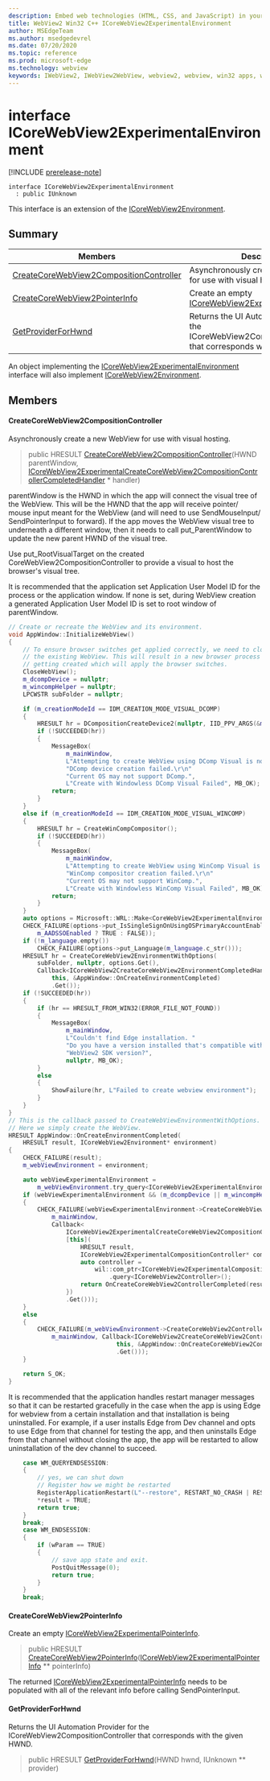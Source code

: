 ```yaml
---
description: Embed web technologies (HTML, CSS, and JavaScript) in your native applications with the Microsoft Edge WebView2 control
title: WebView2 Win32 C++ ICoreWebView2ExperimentalEnvironment
author: MSEdgeTeam
ms.author: msedgedevrel
ms.date: 07/20/2020
ms.topic: reference
ms.prod: microsoft-edge
ms.technology: webview
keywords: IWebView2, IWebView2WebView, webview2, webview, win32 apps, win32, edge, ICoreWebView2, ICoreWebView2Controller, browser control, edge html, ICoreWebView2ExperimentalEnvironment
---
```


# interface ICoreWebView2ExperimentalEnvironment 

[!INCLUDE [prerelease-note](../../includes/prerelease-note.md)]

```
interface ICoreWebView2ExperimentalEnvironment
  : public IUnknown
```

This interface is an extension of the [ICoreWebView2Environment](icorewebview2environment.md).

## Summary

 Members                        | Descriptions
--------------------------------|---------------------------------------------
[CreateCoreWebView2CompositionController](#createcorewebview2compositioncontroller) | Asynchronously create a new WebView for use with visual hosting.
[CreateCoreWebView2PointerInfo](#createcorewebview2pointerinfo) | Create an empty [ICoreWebView2ExperimentalPointerInfo](icorewebview2experimentalpointerinfo.md).
[GetProviderForHwnd](#getproviderforhwnd) | Returns the UI Automation Provider for the ICoreWebView2CompositionController that corresponds with the given HWND.

An object implementing the [ICoreWebView2ExperimentalEnvironment]() interface will also implement [ICoreWebView2Environment](icorewebview2environment.md).

## Members

#### CreateCoreWebView2CompositionController 

Asynchronously create a new WebView for use with visual hosting.

> public HRESULT [CreateCoreWebView2CompositionController](#createcorewebview2compositioncontroller)(HWND parentWindow, [ICoreWebView2ExperimentalCreateCoreWebView2CompositionControllerCompletedHandler](icorewebview2experimentalcreatecorewebview2compositioncontrollercompletedhandler.md) * handler)

parentWindow is the HWND in which the app will connect the visual tree of the WebView. This will be the HWND that the app will receive pointer/ mouse input meant for the WebView (and will need to use SendMouseInput/ SendPointerInput to forward). If the app moves the WebView visual tree to underneath a different window, then it needs to call put_ParentWindow to update the new parent HWND of the visual tree.

Use put_RootVisualTarget on the created CoreWebView2CompositionController to provide a visual to host the browser's visual tree.

It is recommended that the application set Application User Model ID for the process or the application window. If none is set, during WebView creation a generated Application User Model ID is set to root window of parentWindow. 
```cpp
// Create or recreate the WebView and its environment.
void AppWindow::InitializeWebView()
{
    // To ensure browser switches get applied correctly, we need to close
    // the existing WebView. This will result in a new browser process
    // getting created which will apply the browser switches.
    CloseWebView();
    m_dcompDevice = nullptr;
    m_wincompHelper = nullptr;
    LPCWSTR subFolder = nullptr;

    if (m_creationModeId == IDM_CREATION_MODE_VISUAL_DCOMP)
    {
        HRESULT hr = DCompositionCreateDevice2(nullptr, IID_PPV_ARGS(&m_dcompDevice));
        if (!SUCCEEDED(hr))
        {
            MessageBox(
                m_mainWindow,
                L"Attempting to create WebView using DComp Visual is not supported.\r\n"
                "DComp device creation failed.\r\n"
                "Current OS may not support DComp.",
                L"Create with Windowless DComp Visual Failed", MB_OK);
            return;
        }
    }
    else if (m_creationModeId == IDM_CREATION_MODE_VISUAL_WINCOMP)
    {
        HRESULT hr = CreateWinCompCompositor();
        if (!SUCCEEDED(hr))
        {
            MessageBox(
                m_mainWindow,
                L"Attempting to create WebView using WinComp Visual is not supported.\r\n"
                "WinComp compositor creation failed.\r\n"
                "Current OS may not support WinComp.",
                L"Create with Windowless WinComp Visual Failed", MB_OK);
            return;
        }
    }
    auto options = Microsoft::WRL::Make<CoreWebView2ExperimentalEnvironmentOptions>();
    CHECK_FAILURE(options->put_IsSingleSignOnUsingOSPrimaryAccountEnabled(
        m_AADSSOEnabled ? TRUE : FALSE));
    if (!m_language.empty())
        CHECK_FAILURE(options->put_Language(m_language.c_str()));
    HRESULT hr = CreateCoreWebView2EnvironmentWithOptions(
        subFolder, nullptr, options.Get(),
        Callback<ICoreWebView2CreateCoreWebView2EnvironmentCompletedHandler>(
            this, &AppWindow::OnCreateEnvironmentCompleted)
            .Get());
    if (!SUCCEEDED(hr))
    {
        if (hr == HRESULT_FROM_WIN32(ERROR_FILE_NOT_FOUND))
        {
            MessageBox(
                m_mainWindow,
                L"Couldn't find Edge installation. "
                "Do you have a version installed that's compatible with this "
                "WebView2 SDK version?",
                nullptr, MB_OK);
        }
        else
        {
            ShowFailure(hr, L"Failed to create webview environment");
        }
    }
}
// This is the callback passed to CreateWebViewEnvironmentWithOptions.
// Here we simply create the WebView.
HRESULT AppWindow::OnCreateEnvironmentCompleted(
    HRESULT result, ICoreWebView2Environment* environment)
{
    CHECK_FAILURE(result);
    m_webViewEnvironment = environment;

    auto webViewExperimentalEnvironment =
        m_webViewEnvironment.try_query<ICoreWebView2ExperimentalEnvironment>();
    if (webViewExperimentalEnvironment && (m_dcompDevice || m_wincompHelper))
    {
        CHECK_FAILURE(webViewExperimentalEnvironment->CreateCoreWebView2CompositionController(
            m_mainWindow,
            Callback<
                ICoreWebView2ExperimentalCreateCoreWebView2CompositionControllerCompletedHandler>(
                [this](
                    HRESULT result,
                    ICoreWebView2ExperimentalCompositionController* compositionController) -> HRESULT {
                    auto controller =
                        wil::com_ptr<ICoreWebView2ExperimentalCompositionController>(compositionController)
                            .query<ICoreWebView2Controller>();
                    return OnCreateCoreWebView2ControllerCompleted(result, controller.get());
                })
                .Get()));
    }
    else
    {
        CHECK_FAILURE(m_webViewEnvironment->CreateCoreWebView2Controller(
            m_mainWindow, Callback<ICoreWebView2CreateCoreWebView2ControllerCompletedHandler>(
                              this, &AppWindow::OnCreateCoreWebView2ControllerCompleted)
                              .Get()));
    }

    return S_OK;
}
```
 It is recommended that the application handles restart manager messages so that it can be restarted gracefully in the case when the app is using Edge for webview from a certain installation and that installation is being uninstalled. For example, if a user installs Edge from Dev channel and opts to use Edge from that channel for testing the app, and then uninstalls Edge from that channel without closing the app, the app will be restarted to allow uninstallation of the dev channel to succeed. 
```cpp
    case WM_QUERYENDSESSION:
    {
        // yes, we can shut down
        // Register how we might be restarted
        RegisterApplicationRestart(L"--restore", RESTART_NO_CRASH | RESTART_NO_HANG);
        *result = TRUE;
        return true;
    }
    break;
    case WM_ENDSESSION:
    {
        if (wParam == TRUE)
        {
            // save app state and exit.
            PostQuitMessage(0);
            return true;
        }
    }
    break;
```

#### CreateCoreWebView2PointerInfo 

Create an empty [ICoreWebView2ExperimentalPointerInfo](icorewebview2experimentalpointerinfo.md).

> public HRESULT [CreateCoreWebView2PointerInfo](#createcorewebview2pointerinfo)([ICoreWebView2ExperimentalPointerInfo](icorewebview2experimentalpointerinfo.md) ** pointerInfo)

The returned [ICoreWebView2ExperimentalPointerInfo](icorewebview2experimentalpointerinfo.md) needs to be populated with all of the relevant info before calling SendPointerInput.

#### GetProviderForHwnd 

Returns the UI Automation Provider for the ICoreWebView2CompositionController that corresponds with the given HWND.

> public HRESULT [GetProviderForHwnd](#getproviderforhwnd)(HWND hwnd, IUnknown ** provider)


